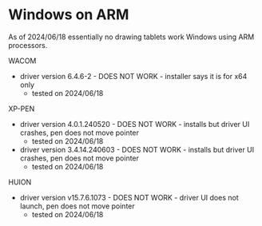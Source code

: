 # Windows on ARM



As of 2024/06/18 essentially no drawing tablets work Windows using ARM processors.

WACOM

* driver version 6.4.6-2 - DOES NOT WORK - installer says it is for x64 only
  * tested on 2024/06/18

XP-PEN

* driver version 4.0.1.240520 - DOES NOT WORK - installs but driver UI crashes, pen does not move pointer
  * tested on 2024/06/18&#x20;
* driver version 3.4.14.240603 - DOES NOT WORK - installs but driver UI crashes, pen does not move pointer
  * tested on 2024/06/18

HUION

* driver version v15.7.6.1073 - DOES NOT WORK - driver UI does not launch, pen does not move pointer
  * tested on 2024/06/18

&#x20;
